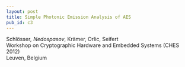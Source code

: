 ```yaml
---
layout: post
title: Simple Photonic Emission Analysis of AES
pub_id: c3
---
```


Schlösser<sup>*</sup>, Nedospasov<sup>*</sup>, Krämer, Orlic, Seifert  
Workshop on Cryptographic Hardware and Embedded Systems (CHES 2012)  
Leuven, Belgium

